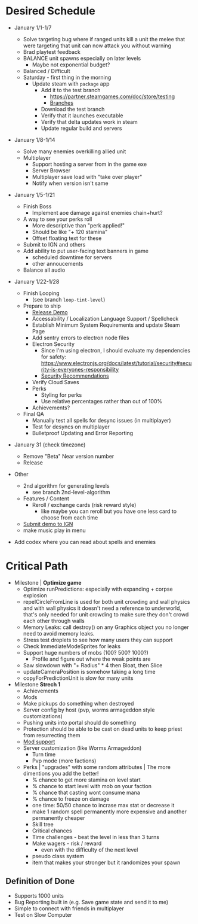 # Desired Schedule
- January 1/1-1/7
    - Solve targeting bug where if ranged units kill a unit the melee that were targeting that unit can now attack you without warning
    - Brad playtest feedback
    - BALANCE unit spawns especially on later levels
        - Maybe not exponential budget?
    - Balanced / Difficult
    - Saturday - first thing in the morning
        - Update steam with `package` app
            - Add it to the test branch
                - https://partner.steamgames.com/doc/store/testing
                - [Branches](https://partner.steamgames.com/doc/store/application/branches)
            - Download the test branch
            - Verify that it launches executable
            - Verify that delta updates work in steam
            - Update regular build and servers
- January 1/8-1/14
    - Solve many enemies overkilling allied unit
    - Multiplayer
        - Support hosting a server from in the game exe
        - Server Browser
        - Multiplayer save load with "take over player"
        - Notify when version isn't same
- January 1/5-1/21
    - Finish Boss
        - Implement aoe damage against enemies chain+hurt?
    - A way to see your perks roll
        - More descriptive than "perk applied!"
        - Should be like "+ 120 stamina"
        - Offset floating text for these
    - Submit to IGN and others
    - Add ability to put user-facing text banners in game
        - scheduled downtime for servers
        - other annoucements
    - Balance all audio
- January 1/22-1/28
    - Finish Looping
        - (see branch `loop-tint-level`)
    - Prepare to ship
        - [Release Demo](https://partner.steamgames.com/doc/store/application/demos)
        - Accessability / Localization Language Support / Spellcheck
        - Establish Minimum System Requirements and update Steam Page
        - Add sentry errors to electron node files
        - Electron Security
            - Since I'm using electron, I should evaluate my dependencies for safety: https://www.electronjs.org/docs/latest/tutorial/security#security-is-everyones-responsibility
            - [Security Recommendations](https://www.electronjs.org/docs/latest/tutorial/security#checklist-security-recommendations)
        - Verify Cloud Saves
        - Perks
            - Styling for perks
            - Use relative percentages rather than out of 100%
        - Achievements?
    - Final QA
        - Manually test all spells for desync issues (in multiplayer)
        - Test for desyncs on multiplayer
        - Bulletproof Updating and Error Reporting
- January 31 (check timezone)
    - Remove "Beta" Near version number
    - Release
- Other 
    - 2nd algorithm for generating levels
        - see branch 2nd-level-algorithm
    - Features / Content
        - Reroll / exchange cards (risk reward style)
            - like maybe you can reroll but you have one less card to choose from each time
    - [Submit demo to IGN](https://corp.ign.com/submit-a-game)
    - make music play in menu

    
- Add codex where you can read about spells and enemies
# Critical Path
- Milestone | **Optimize game**
    - Optimize runPredictions: especially with expanding + corpse explosion
    - repelCircleFromLine is used for both unit crowding and wall physics and with wall physics it doesn't need a reference to underworld, that's only needed for unit crowding to make sure they don't crowd each other through walls
    - Memory Leaks: call destroy() on any Graphics object you no longer need to avoid memory leaks.
    - Stress test droplets to see how many users they can support
    - Check ImmediateModeSprites for leaks
    - Support huge numbers of mobs (100? 500? 1000?)
        - Profile and figure out where the weak points are
    - Saw slowdown with "+ Radius" * 4 then Bloat, then Slice
    - updateCameraPosition is somehow taking a long time
    - copyForPredictionUnit is slow for many units
- Milestone **Strech 1**
    - Achievements
    - Mods
    - Make pickups do something when destroyed
    - Server config by host (pvp, worms armageddon style customizations)
    - Pushing units into portal should do something
    - Protection should be able to be cast on dead units to keep priest from resurrecting them
    - [Mod support](https://partner.steamgames.com/doc/features/workshop)
    - Server customization (like Worms Armageddon)
        - Turn time
        - Pvp mode (more factions)
    - Perks | "upgrades" with some random attributes | The more dimentions you add the better!
        - % chance to get more stamina on level start
        - % chance to start level with mob on your faction
        - % chance that casting wont consume mana
        - % chance to freeze on damage
        - one time: 50/50 chance to incrase max stat or decrease it
        - make 1 random spell permanently more expensive and another permanently cheaper
        - Skill tree
        - Critical chances
        - Time challenges - beat the level in less than 3 turns
        - Make wagers - risk / reward
            - even with the difficulty of the next level
        - pseudo class system
        - item that makes your stronger but it randomizes your spawn

## Definition of Done
- Supports 1000 units
- Bug Reporting built in (e.g. Save game state and send it to me)
- Simple to connect with friends in multiplayer
- Test on Slow Computer